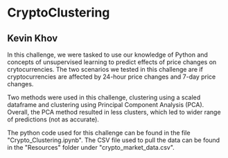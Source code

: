 # CryptoClustering

## Kevin Khov

In this challenge, we were tasked to use our knowledge of Python and concepts of unsupervised learning to predict effects of price changes on crytocurrencies. The two scenarios we tested in this challenge are if cryptocurrencies are affected by 24-hour price changes and 7-day price changes.

Two methods were used in this challenge, clustering using a scaled dataframe and clustering using Principal Component Analysis (PCA). Overall, the PCA method resulted in less clusters, which led to wider range of predictions (not as accurate).

The python code used for this challenge can be found in the file "Crypto_Clustering.ipynb". The CSV file used to pull the data can be found in the "Resources" folder under "crypto_market_data.csv".
